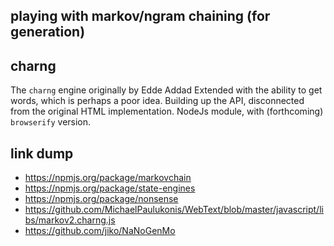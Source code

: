 ## playing with markov/ngram chaining (for generation)


## charng
The `charng` engine originally by Edde Addad
Extended with the ability to get words, which is perhaps a poor idea.
Building up the API, disconnected from the original HTML implementation.
NodeJs module, with (forthcoming) `browserify` version.


## link dump
* https://npmjs.org/package/markovchain
* https://npmjs.org/package/state-engines
* https://npmjs.org/package/nonsense
* https://github.com/MichaelPaulukonis/WebText/blob/master/javascript/libs/markov2.charng.js
* https://github.com/jiko/NaNoGenMo
